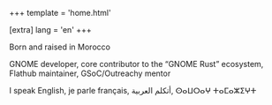 +++
template = 'home.html'

[extra]
lang = 'en'
+++

Born and raised in Morocco

GNOME developer, core contributor to the “GNOME <i class="ri-heart-line ri-sm"></i> Rust” ecosystem, Flathub maintainer, GSoC/Outreachy mentor

I speak English, je parle français, أتكلم العربية, ⵙⴰⵡⵔⴰⵖ ⵜⴰⵎⴰⵣⵉⵖⵜ
